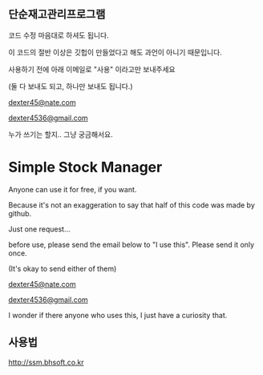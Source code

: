## 단순재고관리프로그램
코드 수정 마음대로 하셔도 됩니다. 

이 코드의 절반 이상은 깃헙이 만들었다고 해도 과언이 아니기 때문입니다.

사용하기 전에 아래 이메일로 "사용" 이라고만 보내주세요

(둘 다 보내도 되고, 하나만 보내도 됩니다.)

dexter45@nate.com

dexter4536@gmail.com

누가 쓰기는 할지.. 그냥 궁금해서요.

# Simple Stock Manager
Anyone can use it for free, if you want.

Because it's not an exaggeration to say that half of this code was made by github.

Just one request...

before use, please send the email below to "I use this". Please send it only once.

(It's okay to send either of them)

dexter45@nate.com

dexter4536@gmail.com

I wonder if there anyone who uses this, I just have a curiosity that.

## 사용법
http://ssm.bhsoft.co.kr

